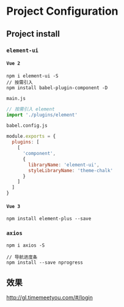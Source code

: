 <!--
 * @Descripttion:
 * @Author: SUI
 * @Date: 2021-08-16 19:01:41
 * @LastEditors: SUI
 * @LastEditTime: 2021-08-16 19:26:21
 * @FilePath: \mall-gitee\z.md
-->

# Project Configuration

## Project install

### `element-ui`

#### `Vue 2`

```
npm i element-ui -S
// 按需引入
npm install babel-plugin-component -D
```

`main.js`

```javascript
// 按需引入 element
import './plugins/element'
```

`babel.config.js`

```javascript
module.exports = {
  plugins: [
    [
      'component',
      {
        libraryName: 'element-ui',
        styleLibraryName: 'theme-chalk'
      }
    ]
  ]
}
```

#### `Vue 3`

```
npm install element-plus --save
```

### `axios`

```
npm i axios -S

// 导航进度条
npm install --save nprogress
```

## 效果

http://gl.timemeetyou.com/#/login
